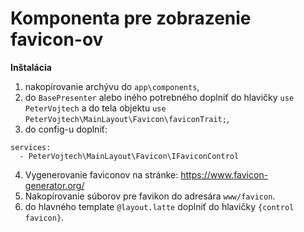 # Komponenta pre zobrazenie favicon-ov

**Inštalácia**

1. nakopírovanie archývu do `app\components`,
2. do `BasePresenter` alebo iného potrebného doplniť do hlavičky `use PeterVojtech` a do tela objektu `use PeterVojtech\MainLayout\Favicon\faviconTrait;`,
3. do config-u doplniť:

```neon
services:
  - PeterVojtech\MainLayout\Favicon\IFaviconControl

```

4. Vygenerovanie faviconov na stránke: https://www.favicon-generator.org/
5. Nakopírovanie súborov pre favikon do adresára `www/favicon`.
6. do hlavného template `@layout.latte` doplniť do hlavičky `{control favicon}`.
